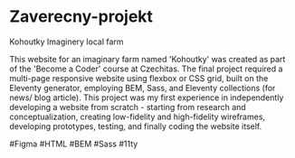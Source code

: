 # Zaverecny-projekt

Kohoutky
Imaginery local farm

This website for an imaginary farm named 'Kohoutky' was created as part of the 'Become a Coder' course at Czechitas. The final project required a multi-page responsive website using flexbox or CSS grid, built on the Eleventy generator, employing BEM, Sass, and Eleventy collections (for news/ blog article). This project was my first experience in independently developing a website from scratch - starting from research and conceptualization, creating low-fidelity and high-fidelity wireframes, developing prototypes, testing, and finally coding the website itself.

#Figma
#HTML
#BEM
#Sass
#11ty
